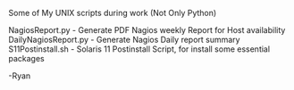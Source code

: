 
Some of My UNIX scripts during work (Not Only Python)

NagiosReport.py - Generate PDF Nagios weekly Report for Host availability
DailyNagiosReport.py -  Generate Nagios Daily report summary 
S11Postinstall.sh - Solaris 11 Postinstall Script, for install some essential packages

 -Ryan
